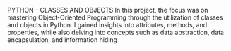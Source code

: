 
PYTHON - CLASSES AND OBJECTS
In this project, the focus was on mastering Object-Oriented Programming through the utilization of classes and objects in Python. I gained insights into attributes, methods, and properties, while also delving into concepts such as data abstraction, data encapsulation, and information hiding
